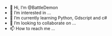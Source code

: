 - 👋 Hi, I’m @BattleDemon
- 👀 I’m interested in ...
- 🌱 I’m currently learning Python, Gdscript and c#
- 💞️ I’m looking to collaborate on ...
- 📫 How to reach me ...

<!---
BattleDemon/BattleDemon is a ✨ special ✨ repository because its `README.md` (this file) appears on your GitHub profile.
You can click the Preview link to take a look at your changes.
--->

